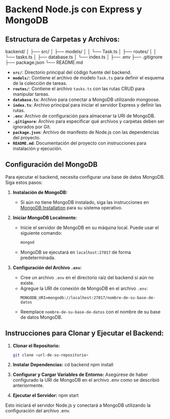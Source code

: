 # Backend Node.js con Express y MongoDB

## Estructura de Carpetas y Archivos:
backend/
│
├── src/
│ ├── models/
│ │ └── Task.ts
│ ├── routes/
│ │ └── tasks.ts
│ ├── database.ts
│ └── index.ts
│
├── .env
├── .gitignore
├── package.json
└── README.md


- **`src/`**: Directorio principal del código fuente del backend.
- **`models/`**: Contiene el archivo de modelo `Task.ts` para definir el esquema de la colección de tareas.
- **`routes/`**: Contiene el archivo `tasks.ts` con las rutas CRUD para manipular tareas.
- **`database.ts`**: Archivo para conectar a MongoDB utilizando mongoose.
- **`index.ts`**: Archivo principal para iniciar el servidor Express y definir las rutas.
- **`.env`**: Archivo de configuración para almacenar la URI de MongoDB.
- **`.gitignore`**: Archivo para especificar qué archivos y carpetas deben ser ignorados por Git.
- **`package.json`**: Archivo de manifesto de Node.js con las dependencias del proyecto.
- **`README.md`**: Documentación del proyecto con instrucciones para instalación y ejecución.

## Configuración del MongoDB

Para ejecutar el backend, necesita configurar una base de datos MongoDB. Siga estos pasos:

1. **Instalación de MongoDB:**
   - Si aún no tiene MongoDB instalado, siga las instrucciones en [MongoDB Installation](https://docs.mongodb.com/manual/installation/) para su sistema operativo.

2. **Iniciar MongoDB Localmente:**
   - Inicie el servidor de MongoDB en su máquina local. Puede usar el siguiente comando:
     ```bash
     mongod
     ```
   - MongoDB se ejecutará en `localhost:27017` de forma predeterminada.

3. **Configuración del Archivo `.env`:**
   - Cree un archivo `.env` en el directorio raíz del backend si aún no existe.
   - Agregue la URI de conexión de MongoDB en el archivo `.env`:
     ```
     MONGODB_URI=mongodb://localhost:27017/nombre-de-su-base-de-datos
     ```
   - Reemplace `nombre-de-su-base-de-datos` con el nombre de su base de datos MongoDB.

## Instrucciones para Clonar y Ejecutar el Backend:

1. **Clonar el Repositorio:**
   ```bash
   git clone <url-de-su-repositorio>

2. **Instalar Dependencias:**
    cd backend
    npm install

3. **Configurar y Cargar Variables de Entorno:**
Asegúrese de haber configurado la URI de MongoDB en el archivo .env como se describió anteriormente.

4. **Ejecutar el Servidor:**
    npm start

Esto iniciará el servidor Node.js y conectará a MongoDB utilizando la configuración del archivo .env.
